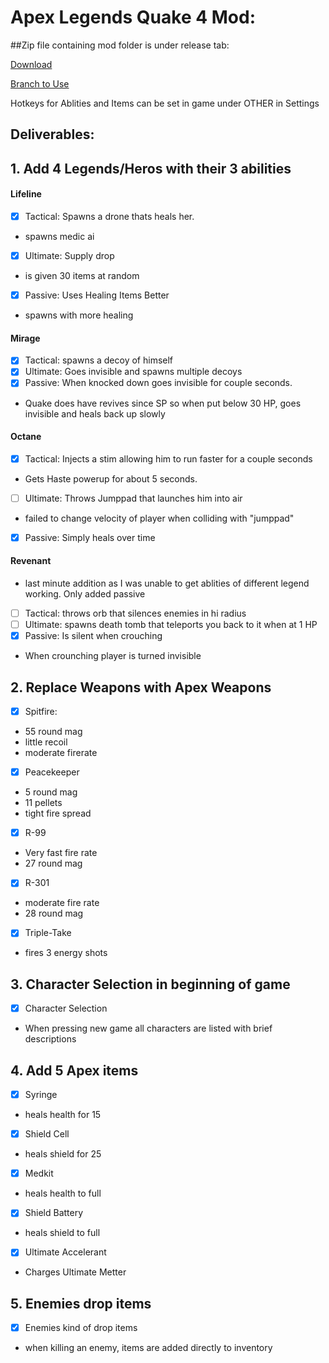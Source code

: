 


# Apex Legends Quake 4 Mod:
##Zip file containing mod folder is under release tab:

[Download](https://github.com/Misl3d/Quake4Mod/releases)

[Branch to Use](https://github.com/Misl3d/Quake4Mod/tree/Ablities)

Hotkeys for Ablities and Items can be set in game under OTHER in Settings

## Deliverables:

## 1. Add 4 Legends/Heros with their 3 abilities 
#### Lifeline
- [x] Tactical: Spawns a drone thats heals her. 
* spawns medic ai
- [x] Ultimate: Supply drop
* is given 30 items at random
- [x] Passive: Uses Healing Items Better
* spawns with more healing

#### Mirage
- [x] Tactical: spawns a decoy of himself
- [x] Ultimate: Goes invisible and spawns multiple decoys
- [x] Passive: When knocked down goes invisible for couple seconds.
* Quake does have revives since SP so when put below 30 HP, goes invisible and heals back up slowly
#### Octane
- [x] Tactical: Injects a stim allowing him to run faster for a couple seconds
* Gets Haste powerup for about 5 seconds.
- [ ] Ultimate: Throws Jumppad that launches him into air
* failed to change velocity of player when colliding with "jumppad" 
- [x] Passive: Simply heals over time
#### Revenant
* last minute addition as I was unable to get ablities of different legend working. Only added passive
- [ ] Tactical: throws orb that silences enemies in hi radius
- [ ] Ultimate: spawns death tomb that teleports you back to it when at 1 HP
- [x] Passive: Is silent when crouching
* When crounching player is turned invisible 
## 2. Replace Weapons with Apex Weapons 
- [x] Spitfire:
* 55 round mag 
* little recoil
* moderate firerate
- [x] Peacekeeper
* 5 round mag
* 11 pellets
* tight fire spread
- [x] R-99
* Very fast fire rate
* 27 round mag
- [x] R-301
* moderate fire rate
* 28 round mag
- [x] Triple-Take
* fires 3 energy shots

## 3. Character Selection in beginning of game
- [x] Character Selection
* When pressing new game all characters are listed with brief descriptions
## 4. Add 5 Apex items
- [x] Syringe
* heals health for 15
- [x] Shield Cell
* heals shield for 25
- [x] Medkit
* heals health to full
- [x] Shield Battery
* heals shield to full
- [x] Ultimate Accelerant
* Charges Ultimate Metter
## 5. Enemies drop items
- [x] Enemies kind of drop items
* when killing an enemy, items are added directly to inventory
